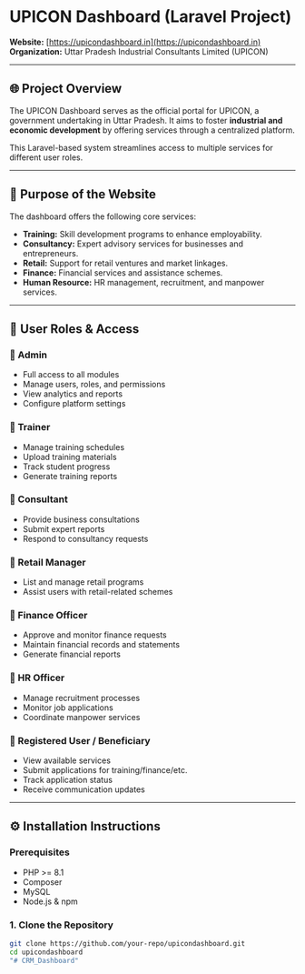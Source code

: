 # UPICON Dashboard (Laravel Project)

**Website:** [https://upicondashboard.in](https://upicondashboard.in)  
**Organization:** Uttar Pradesh Industrial Consultants Limited (UPICON)

---

## 🌐 Project Overview

The UPICON Dashboard serves as the official portal for UPICON, a government undertaking in Uttar Pradesh. It aims to foster **industrial and economic development** by offering services through a centralized platform.  

This Laravel-based system streamlines access to multiple services for different user roles.

---

## 🎯 Purpose of the Website

The dashboard offers the following core services:

- **Training:** Skill development programs to enhance employability.
- **Consultancy:** Expert advisory services for businesses and entrepreneurs.
- **Retail:** Support for retail ventures and market linkages.
- **Finance:** Financial services and assistance schemes.
- **Human Resource:** HR management, recruitment, and manpower services.

---

## 👥 User Roles & Access

### 🔹 Admin
- Full access to all modules
- Manage users, roles, and permissions
- View analytics and reports
- Configure platform settings

### 🔹 Trainer
- Manage training schedules
- Upload training materials
- Track student progress
- Generate training reports

### 🔹 Consultant
- Provide business consultations
- Submit expert reports
- Respond to consultancy requests

### 🔹 Retail Manager
- List and manage retail programs
- Assist users with retail-related schemes

### 🔹 Finance Officer
- Approve and monitor finance requests
- Maintain financial records and statements
- Generate financial reports

### 🔹 HR Officer
- Manage recruitment processes
- Monitor job applications
- Coordinate manpower services

### 🔹 Registered User / Beneficiary
- View available services
- Submit applications for training/finance/etc.
- Track application status
- Receive communication updates

---

## ⚙️ Installation Instructions

### Prerequisites
- PHP >= 8.1
- Composer
- MySQL
- Node.js & npm

### 1. Clone the Repository

```bash
git clone https://github.com/your-repo/upicondashboard.git
cd upicondashboard
"# CRM_Dashboard" 
